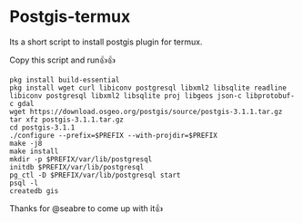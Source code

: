 # Postgis-termux
Its a short script to install postgis plugin for termux.

Copy this script and run👍👍



```
pkg install build-essential
pkg install wget curl libiconv postgresql libxml2 libsqlite readline libiconv postgresql libxml2 libsqlite proj libgeos json-c libprotobuf-c gdal
wget https://download.osgeo.org/postgis/source/postgis-3.1.1.tar.gz
tar xfz postgis-3.1.1.tar.gz
cd postgis-3.1.1
./configure --prefix=$PREFIX --with-projdir=$PREFIX
make -j8
make install
mkdir -p $PREFIX/var/lib/postgresql
initdb $PREFIX/var/lib/postgresql
pg_ctl -D $PREFIX/var/lib/postgresql start
psql -l
createdb gis
```

Thanks for @seabre to come up with it👍
